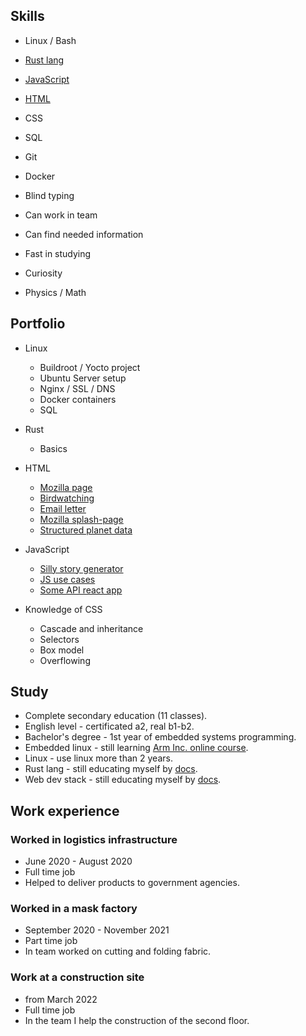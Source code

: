 ## Skills

- Linux / Bash
- [Rust lang](Nehalchuk%20Andrew%20Rust%20certificate.pdf)
- [JavaScript](Nehalchuk%20Andrew%20JavaScript%20certificate.pdf)
- [HTML](Nehalchuk%20Andrew%20HTML%20certificate.pdf)
- CSS

- SQL
- Git
- Docker
- Blind typing
- Can work in team
- Can find needed information
- Fast in studying
- Curiosity 
- Physics / Math 

## Portfolio

- Linux
  - Buildroot / Yocto project
  - Ubuntu Server setup
  - Nginx / SSL / DNS
  - Docker containers
  - SQL
  
- Rust
  - Basics
  
- HTML
  - [Mozilla page](https://wewrgegtyj.github.io/web/1_html/1_firefox/index.html)
  - [Birdwatching](https://wewrgegtyj.github.io/web/1_html/2_birdwatching/index.html)
  - [Email letter](https://wewrgegtyj.github.io/web/1_html/3_letter/index.html)
  - [Mozilla splash-page](https://wewrgegtyj.github.io/web/1_html/4_splash-page/index.html)
  - [Structured planet data](https://wewrgegtyj.github.io/web/1_html/5_structuring_planet_data/index.html)
- JavaScript 
  - [Silly story generator](https://wewrgegtyj.github.io/web/3_js/2_silly_story_generator/index.html)
  - [JS use cases](https://wewrgegtyj.github.io/web/3_js/0_study_notes/index.html)
  - [Some API react app](https://github.com/wewrgegtyj/api_react_app)
- Knowledge of CSS
  - Cascade and inheritance
  - Selectors
  - Box model
  - Overflowing


## Study

- Complete secondary education (11 classes).
- English level - certificated a2, real b1-b2.
- Bachelor's degree - 1st year of embedded systems programming.
- Embedded linux - still learning [Arm Inc. online course](https://www.arm.com/resources/education/online-courses/embedded-linux).
- Linux - use linux more than 2 years.
- Rust lang - still educating myself by [docs](https://doc.rust-lang.org/book/).
- Web dev stack - still educating myself by [docs](https://developer.mozilla.org/en-US/).


## Work experience

### Worked in logistics infrastructure

- June 2020 - August 2020
- Full time job
- Helped to deliver products to government agencies.

### Worked in a mask factory

- September 2020 - November 2021
- Part time job
- In team worked on cutting and folding fabric.


### Work at a construction site

- from March 2022
- Full time job
- In the team I help the construction of the second floor.
